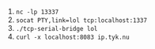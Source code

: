 1. `nc -lp 13337`
1. `socat PTY,link=lol tcp:localhost:1337`
1. `./tcp-serial-bridge lol`
1. `curl -x localhost:8083 ip.tyk.nu`
